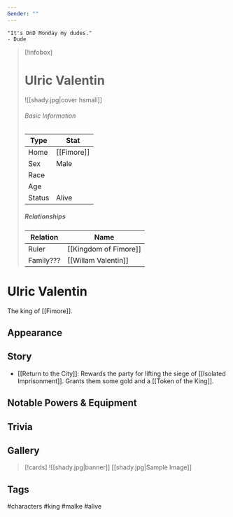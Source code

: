 ```yaml
---
Gender: ""
---
```

	"It's DnD Monday my dudes." 
	- Dude

> [!infobox]
> # Ulric Valentin
> ![[shady.jpg|cover hsmall]]
> ###### Basic Information
> | Type | Stat |
> | ---- | ---- |
> | Home | [[Fimore]] |
> | Sex | Male |
> | Race | |
> | Age | |
> | Status | Alive |
> ##### Relationships
> | Relation | Name |
> | ---- | ---- |
> | Ruler | [[Kingdom of Fimore]] |
> |Family???|[[Willam Valentin]]|

# Ulric Valentin
The king of [[Fimore]].
## Appearance
## Story
- [[Return to the City]]: Rewards the party for lifting the siege of [[Isolated Imprisonment]]. Grants them some gold and a [[Token of the King]].
## Notable Powers & Equipment
## Trivia

## Gallery
>[!cards]
>![[shady.jpg|banner]]
>[[shady.jpg|Sample Image]]
>

## Tags
#characters #king #malke #alive